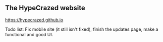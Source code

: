 ## The HypeCrazed website
https://hypecrazed.github.io

Todo list: Fix mobile site (it still isn't fixed), finish the updates page, make a functional and good UI.
